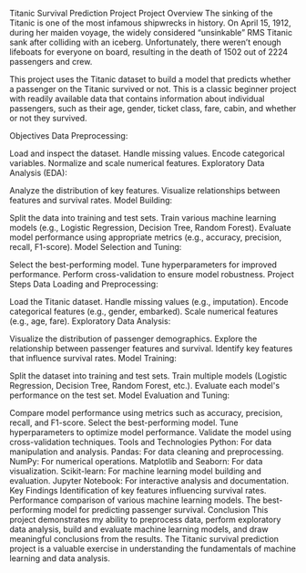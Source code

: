 Titanic Survival Prediction Project
Project Overview
The sinking of the Titanic is one of the most infamous shipwrecks in history. On April 15, 1912, during her maiden voyage, the widely considered “unsinkable” RMS Titanic sank after colliding with an iceberg. Unfortunately, there weren’t enough lifeboats for everyone on board, resulting in the death of 1502 out of 2224 passengers and crew.

This project uses the Titanic dataset to build a model that predicts whether a passenger on the Titanic survived or not. This is a classic beginner project with readily available data that contains information about individual passengers, such as their age, gender, ticket class, fare, cabin, and whether or not they survived.

Objectives
Data Preprocessing:

Load and inspect the dataset.
Handle missing values.
Encode categorical variables.
Normalize and scale numerical features.
Exploratory Data Analysis (EDA):

Analyze the distribution of key features.
Visualize relationships between features and survival rates.
Model Building:

Split the data into training and test sets.
Train various machine learning models (e.g., Logistic Regression, Decision Tree, Random Forest).
Evaluate model performance using appropriate metrics (e.g., accuracy, precision, recall, F1-score).
Model Selection and Tuning:

Select the best-performing model.
Tune hyperparameters for improved performance.
Perform cross-validation to ensure model robustness.
Project Steps
Data Loading and Preprocessing:

Load the Titanic dataset.
Handle missing values (e.g., imputation).
Encode categorical features (e.g., gender, embarked).
Scale numerical features (e.g., age, fare).
Exploratory Data Analysis:

Visualize the distribution of passenger demographics.
Explore the relationship between passenger features and survival.
Identify key features that influence survival rates.
Model Training:

Split the dataset into training and test sets.
Train multiple models (Logistic Regression, Decision Tree, Random Forest, etc.).
Evaluate each model's performance on the test set.
Model Evaluation and Tuning:

Compare model performance using metrics such as accuracy, precision, recall, and F1-score.
Select the best-performing model.
Tune hyperparameters to optimize model performance.
Validate the model using cross-validation techniques.
Tools and Technologies
Python: For data manipulation and analysis.
Pandas: For data cleaning and preprocessing.
NumPy: For numerical operations.
Matplotlib and Seaborn: For data visualization.
Scikit-learn: For machine learning model building and evaluation.
Jupyter Notebook: For interactive analysis and documentation.
Key Findings
Identification of key features influencing survival rates.
Performance comparison of various machine learning models.
The best-performing model for predicting passenger survival.
Conclusion
This project demonstrates my ability to preprocess data, perform exploratory data analysis, build and evaluate machine learning models, and draw meaningful conclusions from the results. The Titanic survival prediction project is a valuable exercise in understanding the fundamentals of machine learning and data analysis.

